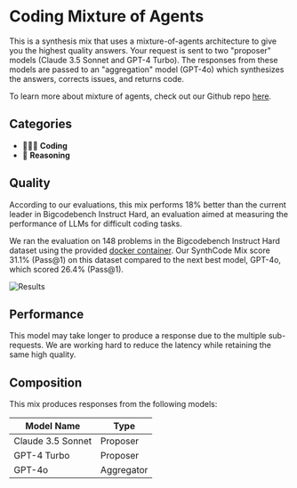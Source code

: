 # Coding Mixture of Agents

This is a synthesis mix that uses a mixture-of-agents architecture to give you the highest quality answers. Your request is sent to two "proposer" models (Claude 3.5 Sonnet and GPT-4 Turbo). The responses from these models are passed to an "aggregation" model (GPT-4o) which synthesizes the answers, corrects issues, and returns code.

To learn more about mixture of agents, check out our Github repo [here](https://github.com/catena-labs/moa).

## Categories

- 👩🏽‍💻 **Coding**
- 🧠 **Reasoning**

## Quality

According to our evaluations, this mix performs 18% better than the current leader in Bigcodebench Instruct Hard, an evaluation aimed at measuring the performance of LLMs for difficult coding tasks.

We ran the evaluation on 148 problems in the Bigcodebench Instruct Hard dataset using the provided [docker container](https://github.com/bigcode-project/bigcodebench). Our SynthCode Mix score 31.1% (Pass@1) on this dataset compared to the next best model, GPT-4o, which scored 26.4% (Pass@1).

![Results](https://imgur.com/QrcRcsS.png)

## Performance

This model may take longer to produce a response due to the multiple sub-requests. We are working hard to reduce the latency while retaining the same high quality.

## Composition

This mix produces responses from the following models:

| Model Name        | Type       |
| ----------------- | ---------- |
| Claude 3.5 Sonnet | Proposer   |
| GPT-4 Turbo       | Proposer   |
| GPT-4o            | Aggregator |
